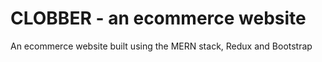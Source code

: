# CLOBBER - an ecommerce website

An ecommerce website built using the MERN stack, Redux and Bootstrap
